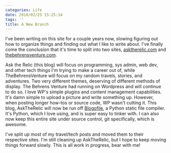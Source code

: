 ```yaml
---
categories: Life
date: 2010/02/25 15:25:14  
tags: ''
title: A New Branch
---
```

I've been writing on this site for a couple years now, slowing figuring out how to organize things and finding out what I like to write about. I've finally come the conclusion that it's time to split into two sites, [asktherelic.com](http://www.asktherelic.com) and [thebehrensventure.com](http://www.thebehrensventure.com).

Ask the Relic (this blog) will focus on programming, sys admin, web dev, and other tech things I'm trying to make a career out of, while TheBehrensVenture will focus on my random travels, stories, and adventures. Two very different themes, deserving of different methods of display. The Behrens Venture had running on Wordpress and will continue to do so. I love WP's simple plugins and content management capabilities. It's damn simple to upload a picture and write something up. However, when posting longer how-tos or source code, WP wasn't cutting it. This blog, AskTheRelic will now be run off [Blogofile](http://blogofile.com/), a Python static file compiler. It's Python, which I love using, and is super easy to tinker with. I can also now keep this entire site under source control, git specifically, which is awesome.

I've split up most of my travel/tech posts and moved them to their respective sites. I'm still cleaning up AskTheRelic, but I hope to keep moving things forward slowly. This is all work in progress, bear with me!